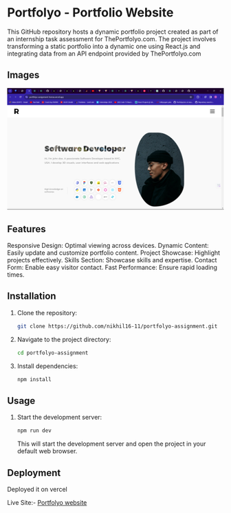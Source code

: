 
# Portfolyo - Portfolio Website

This GitHub repository hosts a dynamic portfolio project created as part of an internship task assessment for ThePortfolyo.com. The project involves transforming a static portfolio into a dynamic one using React.js and integrating data from an API endpoint provided by ThePortfolyo.com

## Images

<img src="https://github.com/nikhil16-11/portfolyo-assignment/blob/main/public/img/Screenshot%20(168).png?raw=true" alt="website image"/>

## Features
Responsive Design: Optimal viewing across devices.
Dynamic Content: Easily update and customize portfolio content.
Project Showcase: Highlight projects effectively.
Skills Section: Showcase skills and expertise.
Contact Form: Enable easy visitor contact.
Fast Performance: Ensure rapid loading times.

## Installation

1. Clone the repository:

    ```bash
    git clone https://github.com/nikhil16-11/portfolyo-assignment.git
    ```

2. Navigate to the project directory:

    ```bash
    cd portfolyo-assignment
    ```

3. Install dependencies:

    ```bash
    npm install
    ```

## Usage

1. Start the development server:

    ```bash
    npm run dev
    ```

    This will start the development server and open the project in your default web browser.

## Deployment

Deployed it on vercel

Live Site:- [Portfolyo website](https://portfolyo-assignment-henna.vercel.app/)
